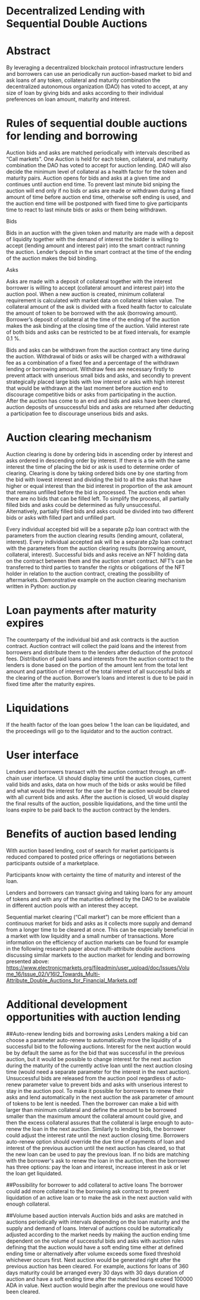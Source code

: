 # Decentralized Lending with Sequential Double Auctions
 
# Abstract
By leveraging a decentralized blockchain protocol infrastructure lenders and borrowers can use an periodically run auction-based market to bid and ask loans of any token, collateral and maturity combination the decentralized autonomous organization (DAO) has voted to accept, at any size of loan by giving bids and asks according to their individual preferences on loan amount, maturity and interest.
 
# Rules of sequential double auctions for lending and borrowing
Auction bids and asks are matched periodically with intervals described as “Call markets”.
One Auction is held for each token, collateral, and maturity combination the DAO has voted to accept for auction lending. DAO will also decide the minimum level of collateral as a health factor for the token and maturity pairs.
Auction opens for bids and asks at a given time and continues until auction end time. To prevent last minute bid sniping the auction will end only if no bids or asks are made or withdrawn during a fixed amount of time before auction end time, otherwise soft ending is used, and the auction end time will be postponed with fixed time to give participants time to react to last minute bids or asks or them being withdrawn.

Bids

Bids in an auction with the given token and maturity are made with a deposit of liquidity together with the demand of interest the bidder is willing to accept (lending amount and interest pair) into the smart contract running the auction. Lender’s deposit in the smart contract at the time of the ending of the auction makes the bid binding.

Asks

Asks are made with a deposit of collateral together with the interest borrower is willing to accept (collateral amount and interest pair) into the auction pool. When a new auction is created, minimum collateral requirement is calculated with market data on collateral token value. The collateral amount of the ask is divided with a fixed health factor to calculate the amount of token to be borrowed with the ask (borrowing amount). Borrower’s deposit of collateral at the time of the ending of the auction makes the ask binding at the closing time of the auction.
Valid interest rate of both bids and asks can be restricted to be at fixed intervals, for example 0.1 %.

Bids and asks can be withdrawn from the auction contract any time during the auction. Withdrawal of bids or asks will be charged with a withdrawal fee as a combination of a fixed fee and a percentage of the withdrawn lending or borrowing amount. Withdraw fees are necessary firstly to prevent attack with unserious small bids and asks, and secondly to prevent strategically placed large bids with low interest or asks with high interest that would be withdrawn at the last moment before auction end to discourage competitive bids or asks from participating in the auction.  
After the auction has come to an end and bids and asks have been cleared, auction deposits of unsuccessful bids and asks are returned after deducting a participation fee to discourage unserious bids and asks.  
 
# Auction clearing mechanism
Auction clearing is done by ordering bids in ascending order by interest and asks ordered in descending order by interest. If there is a tie with the same interest the time of placing the bid or ask is used to determine order of clearing.
Clearing is done by taking ordered bids one by one starting from the bid with lowest interest and dividing the bid to all the asks that have higher or equal interest than the bid interest in proportion of the ask amount that remains unfilled before the bid is processed. The auction ends when there are no bids that can be filled left.
To simplify the process, all partially filled bids and asks could be determined as fully unsuccessful. Alternatively, partially filled bids and asks could be divided into two different bids or asks with filled part and unfilled part.

Every individual accepted bid will be a separate p2p loan contract with the parameters from the auction clearing results (lending amount, collateral, interest).
Every individual accepted ask will be a separate p2p loan contract with the parameters from the auction clearing results (borrowing amount, collateral, interest).
Successful bids and asks receive an NFT holding data on the contract between them and the auction smart contract. NFT’s can be transferred to third parties to transfer the rights or obligations of the NFT holder in relation to the auction contract, creating the possibility of aftermarkets.
Demonstrative example on the auction clearing mechanism written in Python: auction.py 

# Loan payments after maturity expires
The counterparty of the individual bid and ask contracts is the auction contract. Auction contract will collect the paid loans and the interest from borrowers and distribute them to the lenders after deduction of the protocol fees. Distribution of paid loans and interests from the auction contract to the lenders is done based on the portion of the amount lent from the total lent amount and partition of interest of the total interest of all successful bids at the clearing of the auction. Borrower’s loans and interest is due to be paid in fixed time after the maturity expires.
 
# Liquidations
If the health factor of the loan goes below 1 the loan can be liquidated, and the proceedings will go to the liquidator and to the auction contract.

# User interface
Lenders and borrowers transact with the auction contract through an off-chain user interface. UI should display time until the auction closes, current valid bids and asks, data on how much of the bids or asks would be filled and what would the interest for the user be if the auction would be cleared with all current bids and asks. After the auction is closed, UI would display the final results of the auction, possible liquidations, and the time until the loans expire to be paid back to the auction contract by the lenders.
 
# Benefits of auction based lending
With auction based lending, cost of search for market participants is reduced compared to posted price offerings or negotiations between participants outside of a marketplace. 

Participants know with certainty the time of maturity and interest of the loan.

Lenders and borrowers can transact giving and taking loans for any amount of tokens and with any of the maturities defined by the DAO to be available in different auction pools with an interest they accept.

Sequential market clearing (“Call market”) can be more efficient than a continuous market for bids and asks as it collects more supply and demand from a longer time to be cleared at once. This can be especially beneficial in a market with low liquidity and a small number of transactions.
More information on the efficiency of auction markets can be found for example in the following research paper about multi-attribute double auctions discussing similar markets to the auction market for lending and borrowing presented above:
 https://www.electronicmarkets.org/fileadmin/user_upload/doc/Issues/Volume_16/Issue_02/V16I2_Towards_Multi-Attribute_Double_Auctions_for_Financial_Markets.pdf

# Additional development opportunities with auction lending

##Auto-renew lending bids and borrowing asks
Lenders making a bid can choose a parameter auto-renew to automatically move the liquidity of a successful bid to the following auctions. Interest for the next auction would be by default the same as for the bid that was successful in the previous auction, but it would be possible to change interest for the next auction during the maturity of the currently active loan until the next auction closing time (would need a separate parameter for the interest in the next auction). Unsuccessful bids are released from the auction pool regardless of auto-renew parameter value to prevent bids and asks with unserious interest to stay in the auction pool.
To make it possible for borrowers to renew their asks and lend automatically in the next auction the ask parameter of amount of tokens to be lent is needed. Then the borrower can make a bid with larger than minimum collateral and define the amount to be borrowed smaller than the maximum amount the collateral amount could give, and then the excess collateral assures that the collateral is large enough to auto-renew the loan in the next auction. Similarly to lending bids, the borrower could adjust the interest rate until the next auction closing time.
Borrowers auto-renew option should override the due time of payments of loan and interest of the previous auction until the next auction has cleared, so that the new loan can be used to pay the previous loan. If no bids are matching with the borrower's ask to renew the loan in the auction, then the borrower has three options: pay the loan and interest, increase interest in ask or let the loan get liquidated.

##Possibility for borrower to add collateral to active loans
The borrower could add more collateral to the borrowing ask contract to prevent liquidation of an active loan or to make the ask in the next auction valid with enough collateral.
 
##Volume based auction intervals
Auction bids and asks are matched in auctions periodically with intervals depending on the loan maturity and the supply and demand of loans. Interval of auctions could be automatically adjusted according to the market needs by making the auction ending time dependent on the volume of successful bids and asks with auction rules defining that the auction would have a soft ending time either at defined ending time or alternatively after volume exceeds some fixed threshold whichever occurs first. Next auction would be generated right after the previous auction has been cleared. For example, auctions for loans of 360 days maturity could be arranged every 30 days with 30 days duration of auction and have a soft ending time after the matched loans exceed 100000 ADA in value. Next auction would begin after the previous one would have been cleared. 

